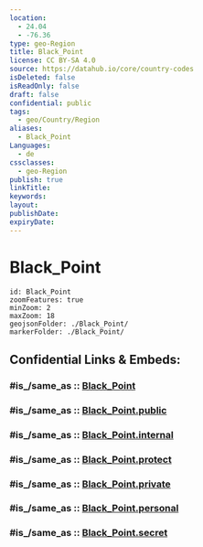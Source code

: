 ```yaml
---
location:
  - 24.04
  - -76.36
type: geo-Region
title: Black_Point
license: CC BY-SA 4.0
source: https://datahub.io/core/country-codes
isDeleted: false
isReadOnly: false
draft: false
confidential: public
tags:
  - geo/Country/Region
aliases:
  - Black_Point
Languages:
  - de
cssclasses:
  - geo-Region
publish: true
linkTitle:
keywords:
layout:
publishDate:
expiryDate:
---
```


# Black_Point

```leaflet
id: Black_Point
zoomFeatures: true 
minZoom: 2 
maxZoom: 18
geojsonFolder: ./Black_Point/
markerFolder: ./Black_Point/
```


## Confidential Links & Embeds: 

### #is_/same_as :: [Black_Point](/_Standards/Earth/Continent/America~Caribbean/Bahamas/Districts~Bahamas/Black_Point.md) 

### #is_/same_as :: [Black_Point.public](/_public/Earth/Continent/America~Caribbean/Bahamas/Districts~Bahamas/Black_Point.public.md) 

### #is_/same_as :: [Black_Point.internal](/_internal/Earth/Continent/America~Caribbean/Bahamas/Districts~Bahamas/Black_Point.internal.md) 

### #is_/same_as :: [Black_Point.protect](/_protect/Earth/Continent/America~Caribbean/Bahamas/Districts~Bahamas/Black_Point.protect.md) 

### #is_/same_as :: [Black_Point.private](/_private/Earth/Continent/America~Caribbean/Bahamas/Districts~Bahamas/Black_Point.private.md) 

### #is_/same_as :: [Black_Point.personal](/_personal/Earth/Continent/America~Caribbean/Bahamas/Districts~Bahamas/Black_Point.personal.md) 

### #is_/same_as :: [Black_Point.secret](/_secret/Earth/Continent/America~Caribbean/Bahamas/Districts~Bahamas/Black_Point.secret.md)

